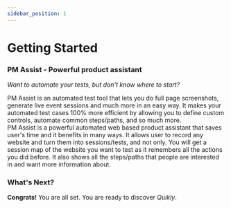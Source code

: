 ```yaml
---
sidebar_position: 1
---
```


# Getting Started

### PM Assist - Powerful product assistant


*Want to automate your tests, but don't know where to start?*

PM Assist is an automated test tool that lets you do full page screenshots, generate live event sessions and much more in an easy way.
It makes your automated test cases 100% more efficient by allowing you to define custom controls, automate common steps/paths, and so much more.                                    
PM Assist is a powerful automated web based product assistant that saves user's time and it benefits in many ways. It allows user to record any website and turn them into sessions/tests, and not only. You will get a session map of the website you want to test as it remembers all the actions you did before. It also shows all the steps/paths that people are interested in and want more information about.

### What's Next?

**Congrats!** You are all set. You are ready to discover *Quikly*.

